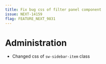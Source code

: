 ```yaml
---
title: Fix bug css of filter panel component
issue: NEXT-14159
flag: FEATURE_NEXT_9831
---
```

# Administration
* Changed css of `sw-sidebar-item` class
